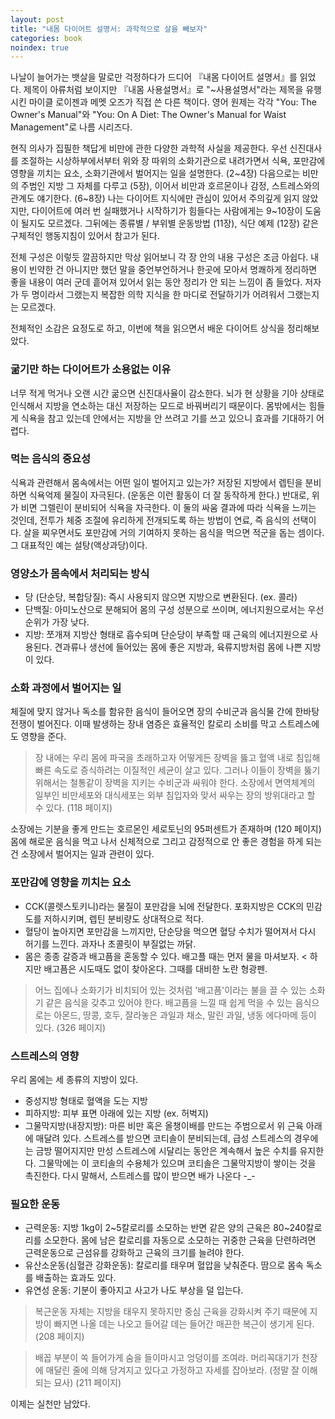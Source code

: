 ```yaml
---
layout: post
title: "내몸 다이어트 설명서: 과학적으로 살을 빼보자"
categories: book
noindex: true
---
```


나날이 늘어가는 뱃살을 말로만 걱정하다가 드디어 『내몸 다이어트 설명서』를 읽었다. 제목이 아류처럼 보이지만 『내몸 사용설명서』로 "~사용설명서"라는 제목을 유행시킨 마이클 로이젠과 메멧 오즈가 직접 쓴 다른 책이다. 영어 원제는 각각 "You: The Owner's Manual"와 "You: On A Diet: The Owner's Manual for Waist Management"로 나름 시리즈다.

현직 의사가 집필한 책답게 비만에 관한 다양한 과학적 사실을 제공한다. 우선 신진대사를 조절하는 시상하부에서부터 위와 장 따위의 소화기관으로 내려가면서 식욕, 포만감에 영향을 끼치는 요소, 소화기관에서 벌어지는 일을 설명한다. (2~4장) 다음으로는 비만의 주범인 지방 그 자체를 다루고 (5장), 이어서 비만과 호르몬이나 감정, 스트레스와의 관계도 얘기한다. (6~8장) 나는 다이어트 지식에만 관심이 있어서 주의깊게 읽지 않았지만, 다이어트에 여러 번 실패했거나 시작하기가 힘들다는 사람에게는 9~10장이 도움이 될지도 모르겠다. 그뒤에는 종류별 / 부위별 운동방법 (11장), 식단 예제 (12장) 같은 구체적인 행동지침이 있어서 참고가 된다.

전체 구성은 이렇듯 깔끔하지만 막상 읽어보니 각 장 안의 내용 구성은 조금 아쉽다. 내용이 빈약한 건 아니지만 했던 말을 중언부언하거나 한곳에 모아서 명쾌하게 정리하면 좋을 내용이 여러 군데 흩어져 있어서 읽는 동안 정리가 안 되는 느낌이 좀 들었다. 저자가 두 명이라서 그랬는지 복잡한 의학 지식을 한 마디로 전달하기가 어려워서 그랬는지는 모르겠다.

전체적인 소감은 요정도로 하고, 이번에 책을 읽으면서 배운 다이어트 상식을 정리해보았다.

### 굶기만 하는 다이어트가 소용없는 이유

너무 적게 먹거나 오랜 시간 굶으면 신진대사율이 감소한다. 뇌가 현 상황을 기아 상태로 인식해서 지방을 연소하는 대신 저장하는 모드로 바꿔버리기 때문이다. 몸밖에서는 힘들게 식욕을 참고 있는데 안에서는 지방을 안 쓰려고 기를 쓰고 있으니 효과를 기대하기 어렵다.

### 먹는 음식의 중요성

식욕과 관련해서 몸속에서는 어떤 일이 벌어지고 있는가? 저장된 지방에서 렙틴을 분비하면 식욕억제 물질이 자극된다. (운동은 이런 활동이 더 잘 동작하게 한다.) 반대로, 위가 비면 그렐린이 분비되어 식욕을 자극한다. 이 둘의 싸움 결과에 따라 식욕을 느끼는 것인데, 전투가 체중 조절에 유리하게 전개되도록 하는 방법이 연료, 즉 음식의 선택이다. 살을 찌우면서도 포만감에 거의 기여하지 못하는 음식을 먹으면 적군을 돕는 셈이다. 그 대표적인 예는 설탕(액상과당)이다.

### 영양소가 몸속에서 처리되는 방식

- 당 (단순당, 복합당질): 즉시 사용되지 않으면 지방으로 변환된다. (ex. 콜라)
- 단백질: 아미노산으로 분해되어 몸의 구성 성분으로 쓰이며, 에너지원으로서는 우선순위가 가장 낮다.
- 지방: 쪼개져 지방산 형태로 흡수되며 단순당이 부족할 때 근육의 에너지원으로 사용된다. 견과류나 생선에 들어있는 몸에 좋은 지방과, 육류지방처럼 몸에 나쁜 지방이 있다.

### 소화 과정에서 벌어지는 일

체질에 맞지 않거나 독소를 함유한 음식이 들어오면 장의 수비군과 음식물 간에 한바탕 전쟁이 벌어진다. 이때 발생하는 장내 염증은 효율적인 칼로리 소비를 막고 스트레스에도 영향을 준다.

> 장 내에는 우리 몸에 파국을 초래하고자 어떻게든 장벽을 뚫고 혈액 내로 침입해 빠른 속도로 증식하려는 이질적인 세균이 살고 있다. 그러나 이들이 장벽을 뚫기 위해서는 철통같이 장벽을 지키는 수비군과 싸워야 한다. 소장에서 면역체계의 일부인 비만세포와 대식세포는 외부 침입자와 맞서 싸우는 장의 방위대라고 할 수 있다. (118 페이지)

소장에는 기분을 좋게 만드는 호르몬인 세로토닌의 95퍼센트가 존재하며 (120 페이지) 몸에 해로운 음식을 먹고 나서 신체적으로 그리고 감정적으로 안 좋은 경험을 하게 되는 건 소장에서 벌어지는 일과 관련이 있다.

### 포만감에 영향을 끼치는 요소

- CCK(콜렛스토키니)라는 물질이 포만감을 뇌에 전달한다. 포화지방은 CCK의 민감도를 저하시키며, 렙틴 분비량도 상대적으로 적다.
- 혈당이 높아지면 포만감을 느끼지만, 단순당을 먹으면 혈당 수치가 떨어져서 다시 허기를 느낀다. 과자나 초콜릿이 부질없는 까닭.
- 몸은 종종 갈증과 배고픔을 혼동할 수 있다. 배고플 때는 먼저 물을 마셔보자.
<
하지만 배고픔은 시도때도 없이 찾아온다. 그때를 대비한 노란 형광펜.

> 어느 집에나 소화기가 비치되어 있는 것처럼 '배고픔'이라는 불을 끌 수 있는 소화기 같은 음식을 갖추고 있어야 한다. 배고픔을 느낄 때 쉽게 먹을 수 있는 음식으로는 아몬드, 땅콩, 호두, 잘라놓은 과일과 채소, 말린 과일, 냉동 에다마메 등이 있다. (326 페이지)

### 스트레스의 영향

우리 몸에는 세 종류의 지방이 있다.

- 중성지방 형태로 혈액을 도는 지방
- 피하지방: 피부 표면 아래에 있는 지방 (ex. 허벅지)
- 그물막지방(내장지방): 마른 비만 혹은 올챙이배를 만드는 주범으로서 위 근육 아래에 매달려 있다. 스트레스를 받으면 코티솔이 분비되는데, 급성 스트레스의 경우에는 금방 떨어지지만 만성 스트레스에 시달리는 동안은 계속해서 높은 수치를 유지한다. 그물막에는 이 코티솔의 수용체가 있으며 코티솔은 그물막지방이 쌓이는 것을 촉진한다. 다시 말해서, 스트레스를 많이 받으면 배가 나온다 -_-

### 필요한 운동

- 근력운동: 지방 1kg이 2~5칼로리를 소모하는 반면 같은 양의 근육은 80~240칼로리를 소모한다. 몸에 남은 칼로리를 자동으로 소모하는 귀중한 근육을 단련하려면 근력운동으로 근섬유를 강화하고 근육의 크기를 늘려야 한다.
- 유산소운동(심혈관 강화운동): 칼로리를 태우며 혈압을 낮춰준다. 땀으로 몸속 독소를 배출하는 효과도 있다.
- 유연성 운동: 기분이 좋아지고 사고가 나도 부상을 덜 입는다.

> 복근운동 자체는 지방을 태우지 못하지만 중심 근육을 강화시켜 주기 때문에 지방이 빠지면 나올 데는 나오고 들어갈 데는 들어간 매끈한 복근이 생기게 된다. (208 페이지)

> 배꼽 부분이 쏙 들어가게 숨을 들이마시고 엉덩이를 조여라. 머리꼭대기가 천장에 매달린 줄에 의해 당겨지고 있다고 가정하고 자세를 잡아보라. (정말 잘 이해되는 묘사) (211 페이지)

이제는 실천만 남았다.